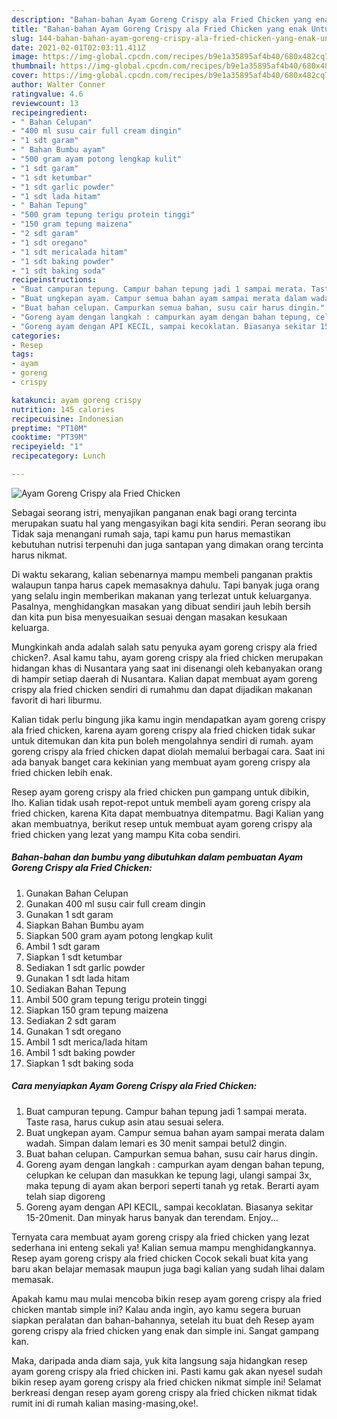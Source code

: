 ```yaml
---
description: "Bahan-bahan Ayam Goreng Crispy ala Fried Chicken yang enak Untuk Jualan"
title: "Bahan-bahan Ayam Goreng Crispy ala Fried Chicken yang enak Untuk Jualan"
slug: 144-bahan-bahan-ayam-goreng-crispy-ala-fried-chicken-yang-enak-untuk-jualan
date: 2021-02-01T02:03:11.411Z
image: https://img-global.cpcdn.com/recipes/b9e1a35895af4b40/680x482cq70/ayam-goreng-crispy-ala-fried-chicken-foto-resep-utama.jpg
thumbnail: https://img-global.cpcdn.com/recipes/b9e1a35895af4b40/680x482cq70/ayam-goreng-crispy-ala-fried-chicken-foto-resep-utama.jpg
cover: https://img-global.cpcdn.com/recipes/b9e1a35895af4b40/680x482cq70/ayam-goreng-crispy-ala-fried-chicken-foto-resep-utama.jpg
author: Walter Conner
ratingvalue: 4.6
reviewcount: 13
recipeingredient:
- " Bahan Celupan"
- "400 ml susu cair full cream dingin"
- "1 sdt garam"
- " Bahan Bumbu ayam"
- "500 gram ayam potong lengkap kulit"
- "1 sdt garam"
- "1 sdt ketumbar"
- "1 sdt garlic powder"
- "1 sdt lada hitam"
- " Bahan Tepung"
- "500 gram tepung terigu protein tinggi"
- "150 gram tepung maizena"
- "2 sdt garam"
- "1 sdt oregano"
- "1 sdt mericalada hitam"
- "1 sdt baking powder"
- "1 sdt baking soda"
recipeinstructions:
- "Buat campuran tepung. Campur bahan tepung jadi 1 sampai merata. Taste rasa, harus cukup asin atau sesuai selera."
- "Buat ungkepan ayam. Campur semua bahan ayam sampai merata dalam wadah. Simpan dalam lemari es 30 menit sampai betul2 dingin."
- "Buat bahan celupan. Campurkan semua bahan, susu cair harus dingin."
- "Goreng ayam dengan langkah : campurkan ayam dengan bahan tepung, celupkan ke celupan dan masukkan ke tepung lagi, ulangi sampai 3x, maka tepung di ayam akan berpori seperti tanah yg retak. Berarti ayam telah siap digoreng"
- "Goreng ayam dengan API KECIL, sampai kecoklatan. Biasanya sekitar 15-20menit. Dan minyak harus banyak dan terendam. Enjoy..."
categories:
- Resep
tags:
- ayam
- goreng
- crispy

katakunci: ayam goreng crispy 
nutrition: 145 calories
recipecuisine: Indonesian
preptime: "PT10M"
cooktime: "PT39M"
recipeyield: "1"
recipecategory: Lunch

---
```



![Ayam Goreng Crispy ala Fried Chicken](https://img-global.cpcdn.com/recipes/b9e1a35895af4b40/680x482cq70/ayam-goreng-crispy-ala-fried-chicken-foto-resep-utama.jpg)

Sebagai seorang istri, menyajikan panganan enak bagi orang tercinta merupakan suatu hal yang mengasyikan bagi kita sendiri. Peran seorang ibu Tidak saja menangani rumah saja, tapi kamu pun harus memastikan kebutuhan nutrisi terpenuhi dan juga santapan yang dimakan orang tercinta harus nikmat.

Di waktu  sekarang, kalian sebenarnya mampu membeli panganan praktis walaupun tanpa harus capek memasaknya dahulu. Tapi banyak juga orang yang selalu ingin memberikan makanan yang terlezat untuk keluarganya. Pasalnya, menghidangkan masakan yang dibuat sendiri jauh lebih bersih dan kita pun bisa menyesuaikan sesuai dengan masakan kesukaan keluarga. 



Mungkinkah anda adalah salah satu penyuka ayam goreng crispy ala fried chicken?. Asal kamu tahu, ayam goreng crispy ala fried chicken merupakan hidangan khas di Nusantara yang saat ini disenangi oleh kebanyakan orang di hampir setiap daerah di Nusantara. Kalian dapat membuat ayam goreng crispy ala fried chicken sendiri di rumahmu dan dapat dijadikan makanan favorit di hari liburmu.

Kalian tidak perlu bingung jika kamu ingin mendapatkan ayam goreng crispy ala fried chicken, karena ayam goreng crispy ala fried chicken tidak sukar untuk ditemukan dan kita pun boleh mengolahnya sendiri di rumah. ayam goreng crispy ala fried chicken dapat diolah memalui berbagai cara. Saat ini ada banyak banget cara kekinian yang membuat ayam goreng crispy ala fried chicken lebih enak.

Resep ayam goreng crispy ala fried chicken pun gampang untuk dibikin, lho. Kalian tidak usah repot-repot untuk membeli ayam goreng crispy ala fried chicken, karena Kita dapat membuatnya ditempatmu. Bagi Kalian yang akan membuatnya, berikut resep untuk membuat ayam goreng crispy ala fried chicken yang lezat yang mampu Kita coba sendiri.

<!--inarticleads1-->

##### Bahan-bahan dan bumbu yang dibutuhkan dalam pembuatan Ayam Goreng Crispy ala Fried Chicken:

1. Gunakan  Bahan Celupan
1. Gunakan 400 ml susu cair full cream dingin
1. Gunakan 1 sdt garam
1. Siapkan  Bahan Bumbu ayam
1. Siapkan 500 gram ayam potong lengkap kulit
1. Ambil 1 sdt garam
1. Siapkan 1 sdt ketumbar
1. Sediakan 1 sdt garlic powder
1. Gunakan 1 sdt lada hitam
1. Sediakan  Bahan Tepung
1. Ambil 500 gram tepung terigu protein tinggi
1. Siapkan 150 gram tepung maizena
1. Sediakan 2 sdt garam
1. Gunakan 1 sdt oregano
1. Ambil 1 sdt merica/lada hitam
1. Ambil 1 sdt baking powder
1. Siapkan 1 sdt baking soda




<!--inarticleads2-->

##### Cara menyiapkan Ayam Goreng Crispy ala Fried Chicken:

1. Buat campuran tepung. Campur bahan tepung jadi 1 sampai merata. Taste rasa, harus cukup asin atau sesuai selera.
1. Buat ungkepan ayam. Campur semua bahan ayam sampai merata dalam wadah. Simpan dalam lemari es 30 menit sampai betul2 dingin.
1. Buat bahan celupan. Campurkan semua bahan, susu cair harus dingin.
1. Goreng ayam dengan langkah : campurkan ayam dengan bahan tepung, celupkan ke celupan dan masukkan ke tepung lagi, ulangi sampai 3x, maka tepung di ayam akan berpori seperti tanah yg retak. Berarti ayam telah siap digoreng
1. Goreng ayam dengan API KECIL, sampai kecoklatan. Biasanya sekitar 15-20menit. Dan minyak harus banyak dan terendam. Enjoy...




Ternyata cara membuat ayam goreng crispy ala fried chicken yang lezat sederhana ini enteng sekali ya! Kalian semua mampu menghidangkannya. Resep ayam goreng crispy ala fried chicken Cocok sekali buat kita yang baru akan belajar memasak maupun juga bagi kalian yang sudah lihai dalam memasak.

Apakah kamu mau mulai mencoba bikin resep ayam goreng crispy ala fried chicken mantab simple ini? Kalau anda ingin, ayo kamu segera buruan siapkan peralatan dan bahan-bahannya, setelah itu buat deh Resep ayam goreng crispy ala fried chicken yang enak dan simple ini. Sangat gampang kan. 

Maka, daripada anda diam saja, yuk kita langsung saja hidangkan resep ayam goreng crispy ala fried chicken ini. Pasti kamu gak akan nyesel sudah bikin resep ayam goreng crispy ala fried chicken nikmat simple ini! Selamat berkreasi dengan resep ayam goreng crispy ala fried chicken nikmat tidak rumit ini di rumah kalian masing-masing,oke!.

